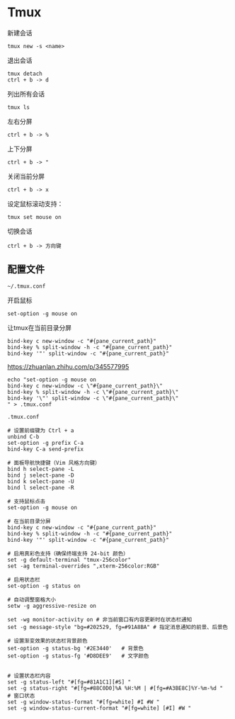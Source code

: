 # Tmux

新建会话
```shell
tmux new -s <name>
```

退出会话
```shell
tmux detach
ctrl + b -> d
```

列出所有会话
 ```shell
 tmux ls
```

左右分屏
```shell
ctrl + b -> %
```

上下分屏
```shell
ctrl + b -> "
```

关闭当前分屏
```shell
ctrl + b -> x
```

设定鼠标滚动支持：
```shell
tmux set mouse on
```


切换会话
```shell
ctrl + b -> 方向键
```


## 配置文件

`~/.tmux.conf`

开启鼠标
```text
set-option -g mouse on
```

让tmux在当前目录分屏
```text
bind-key c new-window -c "#{pane_current_path}"
bind-key % split-window -h -c "#{pane_current_path}"
bind-key '"' split-window -c "#{pane_current_path}"
```

https://zhuanlan.zhihu.com/p/345577995

```shell
echo "set-option -g mouse on
bind-key c new-window -c \"#{pane_current_path}\"
bind-key % split-window -h -c \"#{pane_current_path}\"
bind-key '\"' split-window -c \"#{pane_current_path}\"
" > .tmux.conf
```


`.tmux.conf`

```text
# 设置前缀键为 Ctrl + a
unbind C-b
set-option -g prefix C-a
bind-key C-a send-prefix

# 面板导航快捷键（Vim 风格方向键）
bind h select-pane -L
bind j select-pane -D
bind k select-pane -U
bind l select-pane -R

# 支持鼠标点击
set-option -g mouse on

# 在当前目录分屏
bind-key c new-window -c "#{pane_current_path}"
bind-key % split-window -h -c "#{pane_current_path}"
bind-key '"' split-window -c "#{pane_current_path}"

# 启用真彩色支持（确保终端支持 24-bit 颜色）
set -g default-terminal "tmux-256color"
set -ag terminal-overrides ",xterm-256color:RGB"

# 启用状态栏
set-option -g status on

# 自动调整窗格大小
setw -g aggressive-resize on

set -wg monitor-activity on # 非当前窗口有内容更新时在状态栏通知
set -g message-style "bg=#202529, fg=#91A8BA" # 指定消息通知的前景、后景色

# 设置渐变效果的状态栏背景颜色
set-option -g status-bg '#2E3440'   # 背景色
set-option -g status-fg '#D8DEE9'   # 文字颜色


# 设置状态栏内容
set -g status-left "#[fg=#81A1C1][#S] "
set -g status-right "#[fg=#88C0D0]%A %H:%M | #[fg=#A3BE8C]%Y-%m-%d "
# 窗口状态
set -g window-status-format "#[fg=white] #I #W "
set -g window-status-current-format "#[fg=white] [#I] #W "

```